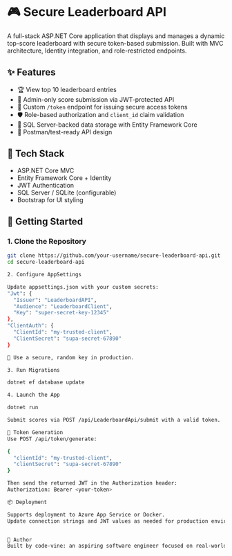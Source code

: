 ﻿# 🎮 Secure Leaderboard API

A full-stack ASP.NET Core application that displays and manages a dynamic top-score leaderboard with secure token-based submission. Built with MVC architecture, Identity integration, and role-restricted endpoints.

## ✨ Features

- 🏆 View top 10 leaderboard entries
- 🔐 Admin-only score submission via JWT-protected API
- 🧾 Custom `/token` endpoint for issuing secure access tokens
- 🛡️ Role-based authorization and `client_id` claim validation
- 💾 SQL Server-backed data storage with Entity Framework Core
- 🧪 Postman/test-ready API design

## 🧰 Tech Stack

- ASP.NET Core MVC
- Entity Framework Core + Identity
- JWT Authentication
- SQL Server / SQLite (configurable)
- Bootstrap for UI styling

## 🚀 Getting Started

### 1. Clone the Repository

```bash
git clone https://github.com/your-username/secure-leaderboard-api.git
cd secure-leaderboard-api

2. Configure AppSettings

Update appsettings.json with your custom secrets:
"Jwt": {
  "Issuer": "LeaderboardAPI",
  "Audience": "LeaderboardClient",
  "Key": "super-secret-key-12345"
},
"ClientAuth": {
  "ClientId": "my-trusted-client",
  "ClientSecret": "supa-secret-67890"
}

🔑 Use a secure, random key in production.

3. Run Migrations

dotnet ef database update

4. Launch the App

dotnet run

Submit scores via POST /api/LeaderboardApi/submit with a valid token.

🔐 Token Generation
Use POST /api/token/generate:

{
  "clientId": "my-trusted-client",
  "clientSecret": "supa-secret-67890"
}

Then send the returned JWT in the Authorization header:
Authorization: Bearer <your-token>

📦 Deployment

Supports deployment to Azure App Service or Docker. 
Update connection strings and JWT values as needed for production environments.


🙌 Author
Built by code-vine: an aspiring software engineer focused on real-world solutions, security, and polish.


